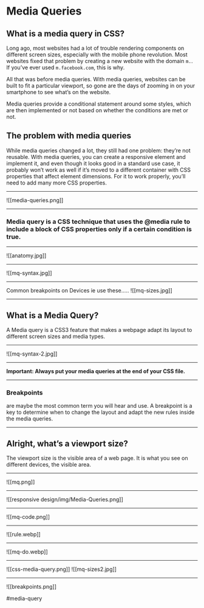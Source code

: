 # Media Queries

## What is a media query in CSS?

Long ago, most websites had a lot of trouble rendering components on different screen sizes, especially with the mobile phone revolution. Most websites fixed that problem by creating a new website with the domain `m.`. If you’ve ever used `m.facebook.com`, this is why.

All that was before media queries. With media queries, websites can be built to fit a particular viewport, so gone are the days of zooming in on your smartphone to see what’s on the website.

Media queries provide a conditional statement around some styles, which are then implemented or not based on whether the conditions are met or not.

## The problem with media queries

While media queries changed a lot, they still had one problem: they’re not reusable. With media queries, you can create a responsive element and implement it, and even though it looks good in a standard use case, it probably won’t work as well if it’s moved to a different container with CSS properties that affect element dimensions. For it to work properly, you’ll need to add many more CSS properties.
***
![[media-queries.png]]
***
### Media query is a CSS technique that uses the @media rule to include a block of CSS properties only if a certain condition is true.
***
![[anatomy.jpg]]
***
![[mq-syntax.jpg]]
***
Common breakpoints on Devices ie use these.....
![[mq-sizes.jpg]]
***
## What is a Media Query?

A Media query is a CSS3 feature that makes a webpage adapt its layout to different screen sizes and media types.
***
![[mq-syntax-2.jpg]]

***
**Important: Always put your media queries at the end of your CSS file.**
***
### Breakpoints 
are maybe the most common term you will hear and use. A breakpoint is a key to determine when to change the layout and adapt the new rules inside the media queries.
****
## Alright, what’s a viewport size?

The viewport size is the visible area of a web page. It is what you see on different devices, the visible area.
***
![[mq.png]]
***
![[responsive design/img/Media-Queries.png]]
***
![[mq-code.png]]

***
![[rule.webp]]
***
![[mq-do.webp]]
***
![[css-media-query.png]]
![[mq-sizes2.jpg]]
***
![[breakpoints.png]]




#media-query
